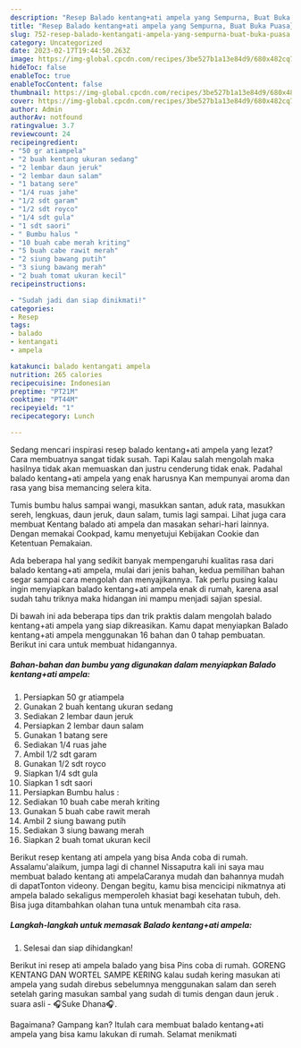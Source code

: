 ```yaml
---
description: "Resep Balado kentang+ati ampela yang Sempurna, Buat Buka Puasa}"
title: "Resep Balado kentang+ati ampela yang Sempurna, Buat Buka Puasa}"
slug: 752-resep-balado-kentangati-ampela-yang-sempurna-buat-buka-puasa
category: Uncategorized
date: 2023-02-17T19:44:50.263Z
image: https://img-global.cpcdn.com/recipes/3be527b1a13e84d9/680x482cq70/balado-kentangati-ampela-foto-resep-utama.jpg
hideToc: false
enableToc: true
enableTocContent: false
thumbnail: https://img-global.cpcdn.com/recipes/3be527b1a13e84d9/680x482cq70/balado-kentangati-ampela-foto-resep-utama.jpg
cover: https://img-global.cpcdn.com/recipes/3be527b1a13e84d9/680x482cq70/balado-kentangati-ampela-foto-resep-utama.jpg
author: Admin
authorAv: notfound
ratingvalue: 3.7
reviewcount: 24
recipeingredient:
- "50 gr atiampela"
- "2 buah kentang ukuran sedang"
- "2 lembar daun jeruk"
- "2 lembar daun salam"
- "1 batang sere"
- "1/4 ruas jahe"
- "1/2 sdt garam"
- "1/2 sdt royco"
- "1/4 sdt gula"
- "1 sdt saori"
- " Bumbu halus "
- "10 buah cabe merah kriting"
- "5 buah cabe rawit merah"
- "2 siung bawang putih"
- "3 siung bawang merah"
- "2 buah tomat ukuran kecil"
recipeinstructions:

- "Sudah jadi dan siap dinikmati!"
categories:
- Resep
tags:
- balado
- kentangati
- ampela

katakunci: balado kentangati ampela 
nutrition: 265 calories
recipecuisine: Indonesian
preptime: "PT21M"
cooktime: "PT44M"
recipeyield: "1"
recipecategory: Lunch

---
```



Sedang mencari inspirasi resep balado kentang+ati ampela yang lezat? Cara membuatnya sangat tidak susah. Tapi Kalau salah mengolah maka hasilnya tidak akan memuaskan dan justru cenderung tidak enak. Padahal balado kentang+ati ampela yang enak harusnya Kan mempunyai aroma dan rasa yang bisa memancing selera kita.


Tumis bumbu halus sampai wangi, masukkan santan, aduk rata, masukkan sereh, lengkuas, daun jeruk, daun salam, tumis lagi sampai. Lihat juga cara membuat Kentang balado ati ampela dan masakan sehari-hari lainnya. Dengan memakai Cookpad, kamu menyetujui Kebijakan Cookie dan Ketentuan Pemakaian.

Ada beberapa hal yang sedikit banyak mempengaruhi kualitas rasa dari balado kentang+ati ampela, mulai dari jenis bahan, kedua pemilihan bahan segar sampai cara mengolah dan menyajikannya. Tak perlu pusing kalau ingin menyiapkan balado kentang+ati ampela enak di rumah, karena asal sudah tahu triknya maka hidangan ini mampu menjadi sajian spesial.


Di bawah ini ada beberapa tips dan trik praktis dalam mengolah balado kentang+ati ampela yang siap dikreasikan. Kamu dapat menyiapkan Balado kentang+ati ampela menggunakan 16 bahan dan 0 tahap pembuatan. Berikut ini cara untuk membuat hidangannya.

<!--inarticleads1-->

##### Bahan-bahan dan bumbu yang digunakan dalam menyiapkan Balado kentang+ati ampela:

1. Persiapkan 50 gr atiampela
1. Gunakan 2 buah kentang ukuran sedang
1. Sediakan 2 lembar daun jeruk
1. Persiapkan 2 lembar daun salam
1. Gunakan 1 batang sere
1. Sediakan 1/4 ruas jahe
1. Ambil 1/2 sdt garam
1. Gunakan 1/2 sdt royco
1. Siapkan 1/4 sdt gula
1. Siapkan 1 sdt saori
1. Persiapkan  Bumbu halus :
1. Sediakan 10 buah cabe merah kriting
1. Gunakan 5 buah cabe rawit merah
1. Ambil 2 siung bawang putih
1. Sediakan 3 siung bawang merah
1. Siapkan 2 buah tomat ukuran kecil


Berikut resep kentang ati ampela yang bisa Anda coba di rumah. Assalamu&#39;alaikum, jumpa lagi di channel Nissaputra kali ini saya mau membuat balado kentang ati ampelaCaranya mudah dan bahannya mudah di dapatTonton videony. Dengan begitu, kamu bisa mencicipi nikmatnya ati ampela balado sekaligus memperoleh khasiat bagi kesehatan tubuh, deh. Bisa juga ditambahkan olahan tuna untuk menambah cita rasa. 

<!--inarticleads2-->

##### Langkah-langkah untuk memasak Balado kentang+ati ampela:


1. Selesai dan siap dihidangkan!

Berikut ini resep ati ampela balado yang bisa Pins coba di rumah. GORENG KENTANG DAN WORTEL SAMPE KERING kalau sudah kering masukan ati ampela yang sudah direbus sebelumnya menggunakan salam dan sereh setelah garing masukan sambal yang sudah di tumis dengan daun jeruk . suara asli - 🎧Suke Dhana🎧. 

Bagaimana? Gampang kan? Itulah cara membuat balado kentang+ati ampela yang bisa kamu lakukan di rumah. Selamat menikmati
